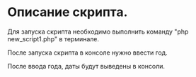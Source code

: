 # Описание скрипта.
Для запуска скрипта необходимо выполнить команду "php new_script1.php" в терминале.

После запуска скрипта в консоле нужно ввести год.

После ввода года, даты будут выведены в консоли.
